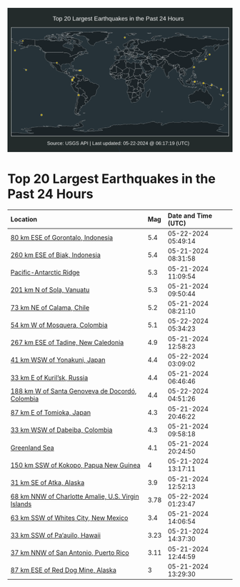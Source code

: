 ![Map](./map.png)

# Top 20 Largest Earthquakes in the Past 24 Hours

| Location | Mag | Date and Time (UTC) |
|:---|:---|:---|
| [80 km ESE of Gorontalo, Indonesia](https://earthquake.usgs.gov/earthquakes/eventpage/us6000n07e) | 5.4 | 05-22-2024 05:49:14 |
| [260 km ESE of Biak, Indonesia](https://earthquake.usgs.gov/earthquakes/eventpage/us6000n004) | 5.4 | 05-21-2024 08:31:58 |
| [Pacific-Antarctic Ridge](https://earthquake.usgs.gov/earthquakes/eventpage/us6000n00r) | 5.3 | 05-21-2024 11:09:54 |
| [201 km N of Sola, Vanuatu](https://earthquake.usgs.gov/earthquakes/eventpage/us6000n00g) | 5.3 | 05-21-2024 09:50:44 |
| [73 km NE of Calama, Chile](https://earthquake.usgs.gov/earthquakes/eventpage/us6000n003) | 5.2 | 05-21-2024 08:21:10 |
| [54 km W of Mosquera, Colombia](https://earthquake.usgs.gov/earthquakes/eventpage/us6000n077) | 5.1 | 05-22-2024 05:34:23 |
| [267 km ESE of Tadine, New Caledonia](https://earthquake.usgs.gov/earthquakes/eventpage/us6000n00z) | 4.9 | 05-21-2024 12:58:23 |
| [41 km WSW of Yonakuni, Japan](https://earthquake.usgs.gov/earthquakes/eventpage/us6000n06r) | 4.4 | 05-22-2024 03:09:02 |
| [33 km E of Kuril’sk, Russia](https://earthquake.usgs.gov/earthquakes/eventpage/us6000mzzt) | 4.4 | 05-21-2024 06:46:46 |
| [188 km W of Santa Genoveva de Docordó, Colombia](https://earthquake.usgs.gov/earthquakes/eventpage/us6000n073) | 4.4 | 05-22-2024 04:51:26 |
| [87 km E of Tomioka, Japan](https://earthquake.usgs.gov/earthquakes/eventpage/us6000n05q) | 4.3 | 05-21-2024 20:46:22 |
| [33 km WSW of Dabeiba, Colombia](https://earthquake.usgs.gov/earthquakes/eventpage/us6000n00i) | 4.3 | 05-21-2024 09:58:18 |
| [Greenland Sea](https://earthquake.usgs.gov/earthquakes/eventpage/us6000n05j) | 4.1 | 05-21-2024 20:24:50 |
| [150 km SSW of Kokopo, Papua New Guinea](https://earthquake.usgs.gov/earthquakes/eventpage/us6000n013) | 4 | 05-21-2024 13:17:11 |
| [31 km SE of Atka, Alaska](https://earthquake.usgs.gov/earthquakes/eventpage/ak0246j1r3ce) | 3.9 | 05-21-2024 12:52:13 |
| [68 km NNW of Charlotte Amalie, U.S. Virgin Islands](https://earthquake.usgs.gov/earthquakes/eventpage/pr2024143000) | 3.78 | 05-22-2024 01:23:47 |
| [63 km SSW of Whites City, New Mexico](https://earthquake.usgs.gov/earthquakes/eventpage/tx2024jyrw) | 3.4 | 05-21-2024 14:06:54 |
| [33 km SSW of Pa‘auilo, Hawaii](https://earthquake.usgs.gov/earthquakes/eventpage/hv74243217) | 3.23 | 05-21-2024 14:37:30 |
| [37 km NNW of San Antonio, Puerto Rico](https://earthquake.usgs.gov/earthquakes/eventpage/pr71449758) | 3.11 | 05-21-2024 12:44:59 |
| [87 km ESE of Red Dog Mine, Alaska](https://earthquake.usgs.gov/earthquakes/eventpage/ak0246j286zp) | 3 | 05-21-2024 13:29:30 |
